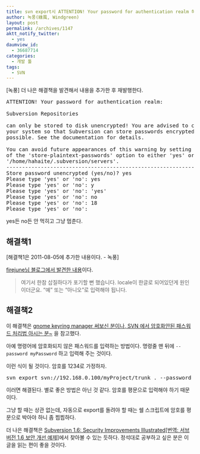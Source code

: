 ```yaml
---
title: svn export시 ATTENTION! Your password for authentication realm 하고 나올 때 해결책
author: 녹풍(綠風, Windgreen)
layout: post
permalink: /archives/1147
aktt_notify_twitter:
  - yes
daumview_id:
  - 36687714
categories:
  - 개발 툴
tags:
  - SVN
---
```

[녹풍] 더 나은 해결책을 발견해서 내용을 추가한 후 재발행한다.

<pre>ATTENTION! Your password for authentication realm:

Subversion Repositories

can only be stored to disk unencrypted! You are advised to configure
your system so that Subversion can store passwords encrypted, if
possible. See the documentation for details.

You can avoid future appearances of this warning by setting the value
of the &#039;store-plaintext-passwords&#039; option to either &#039;yes&#039; or &#039;no&#039; in
&#039;/home/hahaite/.subversion/servers&#039;.
-----------------------------------------------------------------------
Store password unencrypted (yes/no)? yes
Please type &#039;yes&#039; or &#039;no&#039;: yes
Please type &#039;yes&#039; or &#039;no&#039;: y
Please type &#039;yes&#039; or &#039;no&#039;: &#039;yes&#039;
Please type &#039;yes&#039; or &#039;no&#039;: no
Please type &#039;yes&#039; or &#039;no&#039;: 18
Please type &#039;yes&#039; or &#039;no&#039;:</pre>

yes든 no든 안 먹히고 그냥 멈춘다.

## 해결책1

[해결책1은 2011-08-05에 추가한 내용이다. - 녹풍]

[firejune님 블로그에서 발견한 내용][1]이다.

> 여기서 한참 삽질하다가 포기할 뻔 했습니다. locale이 한글로 되어있던게 원인이더군요. &#8220;예&#8221; 또는 &#8220;아니오&#8221;로 입력해야 됩니다.

## 해결책2

이 해결책은 [gnome keyring manager 써보신 분이나, SVN 에서 암호화안된 패스워드 처리법 아시는 분~][2] 을 참고했다.

아예 명령어에 암호화되지 않은 패스워드를 입력하는 방법이다. 명령줄 맨 뒤에 `--password myPassword` 하고 입력해 주는 것이다.

이런 식이 될 것이다. 암호를 1234로 가정하자.

<pre>svn export svn://192.168.0.100/myProject/trunk . --password 1234</pre>

이러면 해결된다. 별로 좋은 방법은 아닌 것 같다. 암호를 평문으로 입력해야 하기 때문이다.

그냥 할 때는 상관 없는데, 자동으로 export를 돌려야 할 때는 쉘 스크립트에 암호를 평문으로 박아야 하니 좀 찝찝하다.

더 나은 해결책은 [Subversion 1.6: Security Improvements Illustrated[번역: 서브버전 1.6 보안 개선 예제]][3]에서 찾아볼 수 있는 듯하다. 정석대로 공부하고 싶은 분은 이 글을 읽는 편이 좋을 것이다.

 [1]: http://firejune.com/1682
 [2]: http://kldp.org/node/109560
 [3]: http://www.linuxforu.com/previews/subversion-16-security-improvements-illustrated/